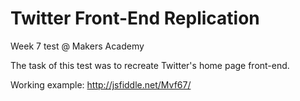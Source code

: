 Twitter Front-End Replication
=================

Week 7 test @ Makers Academy

The task of this test was to recreate Twitter's home page front-end.

Working example: http://jsfiddle.net/Mvf67/
